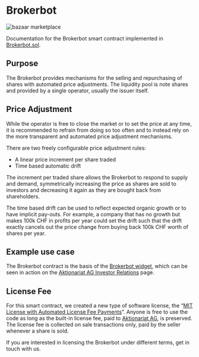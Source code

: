 # Brokerbot

![bazaar marketplace](https://aktionariat.com/images/bazaar.jpg)

Documentation for the Brokerbot smart contract implemented in [Brokerbot.sol](../src/shares/Brokerbot.sol).

## Purpose

The Brokerbot provides mechanisms for the selling and repurchasing of shares with automated price adjustments. The liquidity pool is note shares and provided by a single operator, usually the issuer itself.

## Price Adjustment

While the operator is free to close the market or to set the price at any time, it is recommended to refrain from doing so too often and to instead rely on the more transparent and automated price adjustment mechanisms.

There are two freely configurable price adjustment rules:

* A linear price increment per share traded
* Time based automatic drift

The increment per traded share allows the Brokerbot to respond to supply and demand, symmetrically increasing the price as shares are sold to investors and decreasing it again as they are bought back from shareholders.

The time based drift can be used to reflect expected organic growth or to have implicit pay-outs. For example, a company that has no growth but makes 100k CHF in profits per year could set the drift such that the drift exactly cancels out the price change from buying back 100k CHF worth of shares per year.

## Example use case

The Brokerbot contract is the basis of the [Brokerbot widget](https://aktionariat.com/brokerbot.html), which can be seen in action on the [Aktionariat AG Investor Relations](https://aktionariat.com/investors.html#market) page.

## License Fee

For this smart contract, we created a new type of software license, the “[MIT License with Automated License Fee Payments](https://github.com/aktionariat/contracts/blob/master/LICENSE)”. Anyone is free to use the code as long as the built-in license fee, paid to [Aktionariat AG](https://aktionariat.com/), is preserved. The license fee is collected on sale transactions only, paid by the seller whenever a share is sold.

If you are interested in licensing the Brokerbot under different terms, get in touch with us.
